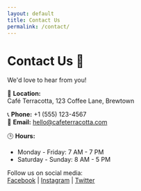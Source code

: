 ```yaml
---
layout: default
title: Contact Us
permalink: /contact/
---
```


# Contact Us 📍
We'd love to hear from you!  

📍 **Location:**  
Café Terracotta, 123 Coffee Lane, Brewtown  

📞 **Phone:** +1 (555) 123-4567  
📧 **Email:** [hello@cafeterracotta.com](mailto:hello@cafeterracotta.com)  

🕒 **Hours:**  
- Monday - Friday: 7 AM - 7 PM  
- Saturday - Sunday: 8 AM - 5 PM  

Follow us on social media:  
[Facebook](#) | [Instagram](#) | [Twitter](#)
